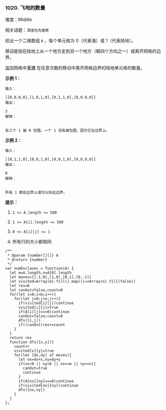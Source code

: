 ### 1020. 飞地的数量

难度：Middle

相关话题：`深度优先搜索`

给出一个二维数组 `A` ，每个单元格为 0（代表海）或 1（代表陆地）。



移动是指在陆地上从一个地方走到另一个地方（朝四个方向之一）或离开网格的边界。



返回网格中**无法** 在任意次数的移动中离开网格边界的陆地单元格的数量。







**示例 1：** 





```
输入：

[[0,0,0,0],[1,0,1,0],[0,1,1,0],[0,0,0,0]]
输出：

3
解释：


有三个 1 被 0 包围。一个 1 没有被包围，因为它在边界上。
```


**示例 2：** 





```
输入：

[[0,1,1,0],[0,0,1,0],[0,0,1,0],[0,0,0,0]]
输出：

0
解释：


所有 1 都在边界上或可以到达边界。
```






**提示：** 




1.  `1 <= A.length <= 500` 

2.  `1 <= A[i].length <= 500` 

3.  `0 <= A[i][j] <= 1` 

4. 所有行的大小都相同






```
/**
 * @param {number[][]} A
 * @return {number}
 */
var numEnclaves = function(A) {
  let m=A.length,n=A[0].length
  let moves=[[-1,0],[1,0],[0,1],[0,-1]]
  let visited=Array(m).fill().map(()=>Array(n).fill(false))
  let res=0
  let canOut=false,count=0
  for(let i=0;i<m;i++){
    for(let j=0;j<n;j++){
      if(visited[i][j])continue
      visited[i][j]=true
      if(A[i][j]===0)continue
      canOut=false;count=0
      dfs([i,j])
      if(!canOut)res+=count
    }
  }
  return res
  function dfs([x,y]){
    count++
    visited[x][y]=true
    for(let [dx,dy] of moves){
      let nx=dx+x,ny=dy+y
      if(nx<0 || ny<0 || nx>=m || ny>=n){
        canOut=true
        continue
      }
      if(A[nx][ny]===0)continue
      if(visited[nx][ny])continue
      dfs([nx,ny])
    }
  }
};



```

